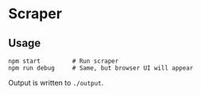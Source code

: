# Scraper

## Usage

```
npm start         # Run scraper
npm run debug     # Same, but browser UI will appear
```

Output is written to `./output`.
